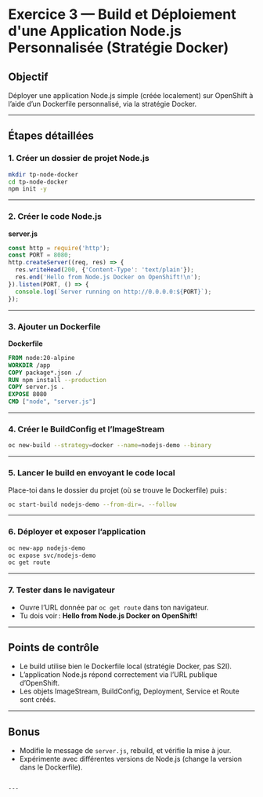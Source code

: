 # Exercice 3 — Build et Déploiement d'une Application Node.js Personnalisée (Stratégie Docker)

## Objectif

Déployer une application Node.js simple (créée localement) sur OpenShift à l’aide d’un Dockerfile personnalisé, via la stratégie Docker.

---

## Étapes détaillées

### 1. Créer un dossier de projet Node.js

```bash
mkdir tp-node-docker
cd tp-node-docker
npm init -y
````

---

### 2. Créer le code Node.js

**server.js**

```js
const http = require('http');
const PORT = 8080;
http.createServer((req, res) => {
  res.writeHead(200, {'Content-Type': 'text/plain'});
  res.end('Hello from Node.js Docker on OpenShift!\n');
}).listen(PORT, () => {
  console.log(`Server running on http://0.0.0.0:${PORT}`);
});
```

---

### 3. Ajouter un Dockerfile

**Dockerfile**

```Dockerfile
FROM node:20-alpine
WORKDIR /app
COPY package*.json ./
RUN npm install --production
COPY server.js .
EXPOSE 8080
CMD ["node", "server.js"]
```

---

### 4. Créer le BuildConfig et l’ImageStream

```bash
oc new-build --strategy=docker --name=nodejs-demo --binary
```

---

### 5. Lancer le build en envoyant le code local

Place-toi dans le dossier du projet (où se trouve le Dockerfile) puis :

```bash
oc start-build nodejs-demo --from-dir=. --follow
```

---

### 6. Déployer et exposer l’application

```bash
oc new-app nodejs-demo
oc expose svc/nodejs-demo
oc get route
```

---

### 7. Tester dans le navigateur

* Ouvre l’URL donnée par `oc get route` dans ton navigateur.
* Tu dois voir : **Hello from Node.js Docker on OpenShift!**

---

## Points de contrôle

* Le build utilise bien le Dockerfile local (stratégie Docker, pas S2I).
* L’application Node.js répond correctement via l’URL publique d’OpenShift.
* Les objets ImageStream, BuildConfig, Deployment, Service et Route sont créés.

---

## Bonus

* Modifie le message de `server.js`, rebuild, et vérifie la mise à jour.
* Expérimente avec différentes versions de Node.js (change la version dans le Dockerfile).

```

---